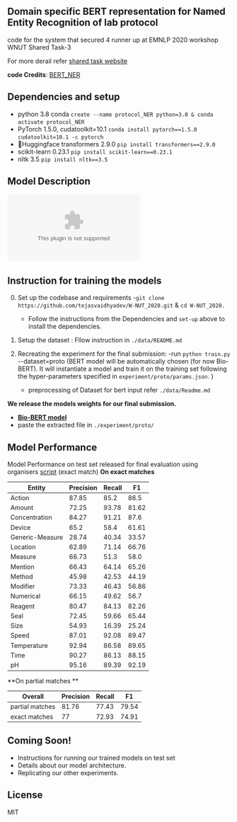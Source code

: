 ## Domain specific BERT representation for Named Entity Recognition of lab protocol
code for the system that secured 4 runner up at EMNLP 2020 workshop WNUT Shared Task-3

For more derail refer [shared task website](http://noisy-text.github.io/2020/wlp-task.html)

**code Credits**: [BERT_NER](https://github.com/weizhepei/BERT-NER)

## Dependencies and setup

- python 3.8 conda `create --name protocol_NER python=3.8 & conda activate protocol_NER`
- PyTorch 1.5.0, cudatoolkit=10.1 `conda install pytorch==1.5.0 cudatoolkit=10.1 -c pytorch`
- 🤗Huggingface transformers 2.9.0 `pip install transformers==2.9.0`
- scikit-learn 0.23.1 `pip install scikit-learn==0.23.1`
- nltk 3.5 `pip install nltk==3.5`

## Model Description 
![Bio-Bert](./asset/Tejas.eps)

## Instruction for training the models
0. Set up the codebase and requirements
    -`git clone https://github.com/tejasvaidhyadev/W-NUT_2020.git` & `cd W-NUT_2020.`
    - Follow the instructions from the Dependencies and `set-up` above to install the dependencies.
1. Setup the dataset : Fllow instruction in `./data/README.md`

2. Recreating the experiment for the final submission:
    -run `python train.py` --dataset=proto (BERT model will be automatically chosen (for now Bio-BERT). It will instantiate a model and train it on the training set following the hyper-parameters specified in `experiment/proto/params.json`. )
    - preprocessing of Dataset for bert input refer `./data/Readme.md`

**We release the models weights for our final submission.**

- [**Bio-BERT model**](https://github.com/tejasvaidhyadev/W-NUT_2020/releases/download/v0.0.1/biobert-onfinaldata.zip)
- paste the extracted file in `./experiment/proto/`

## Model Performance 
Model Performance on test set released for final evaluation using organisers [script](https://github.com/jeniyat/WNUT_2020_NER/tree/master/code/eval) (exact match)
**On exact matches**

| Entity          | Precision | Recall | F1    |
| --------------- | --------- | ------ | ----- |
| Action          | 87.85     | 85.2   | 86.5  |
| Amount          | 72.25     | 93.78  | 81.62 |
| Concentration   | 84.27     | 91.21  | 87.6  |
| Device          | 65.2      | 58.4   | 61.61 |
| Generic-Measure | 28.74     | 40.34  | 33.57 |
| Location        | 62.89     | 71.14  | 66.76 |
| Measure         | 66.73     | 51.3   | 58.0  |
| Mention         | 66.43     | 64.14  | 65.26 |
| Method          | 45.98     | 42.53  | 44.19 |
| Modifier        | 73.33     | 46.43  | 56.86 |
| Numerical       | 66.15     | 49.62  | 56.7  |
| Reagent         | 80.47     | 84.13  | 82.26 |
| Seal            | 72.45     | 59.66  | 65.44 |
| Size            | 54.93     | 16.39  | 25.24 |
| Speed           | 87.01     | 92.08  | 89.47 |
| Temperature     | 92.94     | 86.58  | 89.65 |
| Time            | 90.27     | 86.13  | 88.15 |
|pH               |   95.16   | 89.39  | 92.19 |

**On partial matches **

| Overall         | Precision | Recall | F1    |
| --------------- | --------- | ------ | ----- |
| partial matches | 81.76     | 77.43  | 79.54 |
| exact matches   | 77        | 72.93  | 74.91 |




## Coming Soon!

- Instructions for running our trained models on test set
- Details about our model architecture.
- Replicating our other experiments.

## License
MIT

